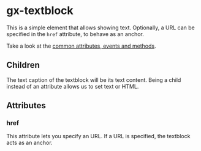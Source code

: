 # gx-textblock

This is a simple element that allows showing text. Optionally, a URL can be specified in the `href` attribute, to behave as an anchor.

Take a look at the [common attributes, events and methods](../common/readme.md).

## Children

The text caption of the textblock will be its text content. Being a child instead of an attribute allows us to set text or HTML.

## Attributes

### href

This attribute lets you specify an URL. If a URL is specified, the textblock acts as an anchor.

